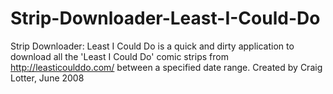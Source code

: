 Strip-Downloader-Least-I-Could-Do
=================================

Strip Downloader: Least I Could Do is a quick and dirty application to download all the 'Least I Could Do' comic strips from http://leasticoulddo.com/ between a specified date range.  Created by Craig Lotter, June 2008
